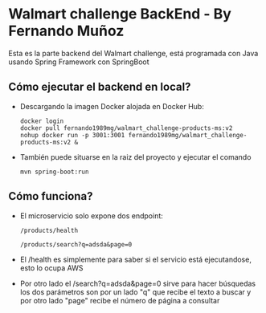 # Walmart challenge BackEnd - By Fernando Muñoz

Esta es la parte backend del Walmart challenge, está programada con Java
usando Spring Framework con SpringBoot

## Cómo ejecutar el backend en local?

*   Descargando la imagen Docker alojada en Docker Hub:

    ```
    docker login
    docker pull fernando1989mg/walmart_challenge-products-ms:v2
    nohup docker run -p 3001:3001 fernando1989mg/walmart_challenge-products-ms:v2 &
    ```


*   También puede situarse en la raiz del proyecto y ejecutar el comando 

    ```
    mvn spring-boot:run
    ```

## Cómo funciona?

*   El microservicio solo expone dos endpoint:

    ```
    /products/health
    ```
    ```
    /products/search?q=adsda&page=0
    ```

*   El /health es simplemente para saber si el servicio está ejecutandose, esto lo ocupa AWS
*   Por otro lado el /search?q=adsda&page=0 sirve para hacer búsquedas los dos parámetros son por un lado "q" que recibe el texto a buscar
 y por otro lado "page" recibe el número de página a consultar

